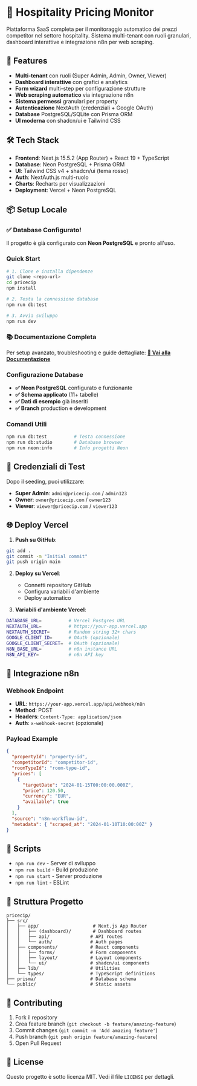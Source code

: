 # 🏨 Hospitality Pricing Monitor

Piattaforma SaaS completa per il monitoraggio automatico dei prezzi competitor nel settore hospitality. Sistema multi-tenant con ruoli granulari, dashboard interattive e integrazione n8n per web scraping.

## 🚀 Features

- **Multi-tenant** con ruoli (Super Admin, Admin, Owner, Viewer)
- **Dashboard interattive** con grafici e analytics
- **Form wizard** multi-step per configurazione strutture
- **Web scraping automatico** via integrazione n8n
- **Sistema permessi** granulari per property
- **Autenticazione** NextAuth (credenziali + Google OAuth)
- **Database** PostgreSQL/SQLite con Prisma ORM
- **UI moderna** con shadcn/ui e Tailwind CSS

## 🛠️ Tech Stack

- **Frontend**: Next.js 15.5.2 (App Router) + React 19 + TypeScript
- **Database**: Neon PostgreSQL + Prisma ORM  
- **UI**: Tailwind CSS v4 + shadcn/ui (tema rosso)
- **Auth**: NextAuth.js multi-ruolo
- **Charts**: Recharts per visualizzazioni
- **Deployment**: Vercel + Neon PostgreSQL

## 📦 Setup Locale

### ✅ Database Configurato!
Il progetto è già configurato con **Neon PostgreSQL** e pronto all'uso.

### Quick Start
```bash
# 1. Clone e installa dipendenze
git clone <repo-url>
cd pricecip
npm install

# 2. Testa la connessione database
npm run db:test

# 3. Avvia sviluppo
npm run dev
```

### 📚 Documentazione Completa
Per setup avanzato, troubleshooting e guide dettagliate:
**[📖 Vai alla Documentazione](./docs/README.md)**

### Configurazione Database
- **✅ Neon PostgreSQL** configurato e funzionante
- **✅ Schema applicato** (11+ tabelle)
- **✅ Dati di esempio** già inseriti
- **✅ Branch** production e development

### Comandi Utili
```bash
npm run db:test          # Testa connessione
npm run db:studio        # Database browser
npm run neon:info        # Info progetti Neon
```

## 🔐 Credenziali di Test

Dopo il seeding, puoi utilizzare:

- **Super Admin**: `admin@pricecip.com` / `admin123`
- **Owner**: `owner@pricecip.com` / `owner123`  
- **Viewer**: `viewer@pricecip.com` / `viewer123`

## 🌐 Deploy Vercel

1. **Push su GitHub**:
```bash
git add .
git commit -m "Initial commit"
git push origin main
```

2. **Deploy su Vercel**:
   - Connetti repository GitHub
   - Configura variabili d'ambiente
   - Deploy automatico

3. **Variabili d'ambiente Vercel**:
```bash
DATABASE_URL=          # Vercel Postgres URL
NEXTAUTH_URL=          # https://your-app.vercel.app
NEXTAUTH_SECRET=       # Random string 32+ chars
GOOGLE_CLIENT_ID=      # OAuth (opzionale)
GOOGLE_CLIENT_SECRET=  # OAuth (opzionale)
N8N_BASE_URL=          # n8n instance URL
N8N_API_KEY=           # n8n API key
```

## 🔗 Integrazione n8n

### Webhook Endpoint
- **URL**: `https://your-app.vercel.app/api/webhook/n8n`
- **Method**: POST
- **Headers**: `Content-Type: application/json`
- **Auth**: `x-webhook-secret` (opzionale)

### Payload Example
```json
{
  "propertyId": "property-id",
  "competitorId": "competitor-id", 
  "roomTypeId": "room-type-id",
  "prices": [
    {
      "targetDate": "2024-01-15T00:00:00.000Z",
      "price": 120.50,
      "currency": "EUR",
      "available": true
    }
  ],
  "source": "n8n-workflow-id",
  "metadata": { "scraped_at": "2024-01-10T10:00:00Z" }
}
```

## 📜 Scripts

- `npm run dev` - Server di sviluppo
- `npm run build` - Build produzione
- `npm run start` - Server produzione  
- `npm run lint` - ESLint

## 📁 Struttura Progetto

```
pricecip/
├── src/
│   ├── app/                    # Next.js App Router
│   │   ├── (dashboard)/        # Dashboard routes
│   │   ├── api/               # API routes
│   │   └── auth/              # Auth pages
│   ├── components/            # React components
│   │   ├── forms/             # Form components
│   │   ├── layout/            # Layout components
│   │   └── ui/                # shadcn/ui components
│   ├── lib/                   # Utilities
│   └── types/                 # TypeScript definitions
├── prisma/                    # Database schema
└── public/                    # Static assets
```

## 🤝 Contributing

1. Fork il repository
2. Crea feature branch (`git checkout -b feature/amazing-feature`)
3. Commit changes (`git commit -m 'Add amazing feature'`)
4. Push branch (`git push origin feature/amazing-feature`)
5. Open Pull Request

## 📄 License

Questo progetto è sotto licenza MIT. Vedi il file `LICENSE` per dettagli.
